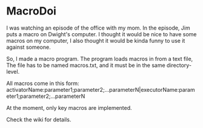 # MacroDoi

I was watching an episode of the office with my mom. In the episode, Jim puts a macro on Dwight's computer. 
I thought it would be nice to have some macros on my computer, I also thought it would be kinda funny to use it against someone.

So, I made a macro program. The program loads macros in from a text file, The file has to be named macros.txt, and it must be in the same directory-level.

All macros come in this form: activatorName:parameter1;parameter2;...parameterN|executorName:parameter1;parameter2;...parameterN


At the moment, only key macros are implemented. 

Check the wiki for details.
